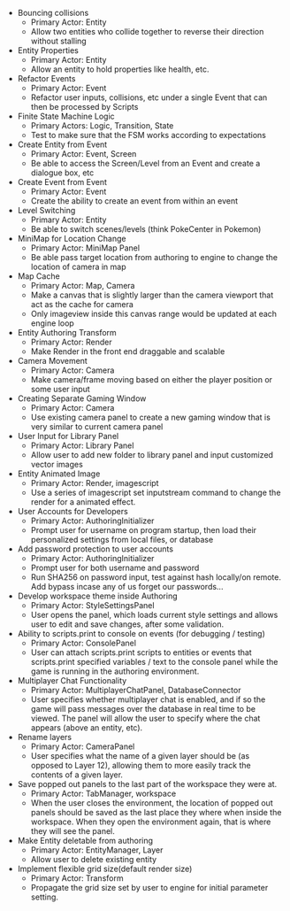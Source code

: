 * Bouncing collisions
    * Primary Actor: Entity
    * Allow two entities who collide together to reverse their direction without stalling
* Entity Properties
    * Primary Actor: Entity
    * Allow an entity to hold properties like health, etc.
* Refactor Events
    * Primary Actor: Event
    * Refactor user inputs, collisions, etc under a single Event that can then be processed by Scripts
* Finite State Machine Logic
    * Primary Actors: Logic, Transition, State
    * Test to make sure that the FSM works according to expectations
* Create Entity from Event
    * Primary Actor: Event, Screen
    * Be able to access the Screen/Level from an Event and create a dialogue box, etc
* Create Event from Event
    * Primary Actor: Event
    * Create the ability to create an event from within an event
* Level Switching
    * Primary Actor: Entity
    * Be able to switch scenes/levels (think PokeCenter in Pokemon)
* MiniMap for Location Change
    * Primary Actor: MiniMap Panel
    * Be able pass target location from authoring to engine to change the location of camera in map
* Map Cache
    * Primary Actor: Map, Camera
    * Make a canvas that is slightly larger than the camera viewport that act as the cache for camera
    * Only imageview inside this canvas range would be updated at each engine loop
* Entity Authoring Transform
    * Primary Actor: Render
    * Make Render in the front end draggable and scalable
* Camera Movement
    * Primary Actor: Camera
    * Make camera/frame moving based on either the player position or some user input
* Creating Separate Gaming Window
    * Primary Actor: Camera
    * Use existing camera panel to create a new gaming window that is very similar to current camera panel
* User Input for Library Panel
    * Primary Actor: Library Panel
    * Allow user to add new folder to library panel and input customized vector images
* Entity Animated Image
    * Primary Actor: Render, imagescript
    * Use a series of imagescript set inputstream command to change the render for a animated effect.
* User Accounts for Developers
    * Primary Actor: AuthoringInitializer
    * Prompt user for username on program startup, then load their personalized settings from local files, or database
* Add password protection to user accounts
    * Primary Actor: AuthoringInitializer
    * Prompt user  for both username and password
    * Run SHA256 on password input, test against hash locally/on remote. Add bypass incase any of us forget our passwords...
* Develop workspace theme inside Authoring
    * Primary Actor: StyleSettingsPanel
    * User opens the panel, which loads current style settings and allows user to edit and save changes, after some validation.
* Ability to scripts.print to console on events (for debugging / testing)
    * Primary Actor: ConsolePanel
    * User can attach scripts.print scripts to entities or events that scripts.print specified variables / text to the console panel while the game is running in the authoring environment.
* Multiplayer Chat Functionality
    * Primary Actor: MultiplayerChatPanel, DatabaseConnector
    * User specifies whether multiplayer chat is enabled, and if so the game will pass messages over the database in real time to be viewed. The panel will allow the user to specify where the chat appears (above an entity, etc).
* Rename layers
    * Primary Actor: CameraPanel
    * User specifies what the name of a given layer should be (as opposed to Layer 12), allowing them to more easily track the contents of a given layer.
* Save popped out panels to the last part of the workspace they were at.
    * Primary Actor: TabManager, workspace
    * When the user closes the environment, the location of popped out panels should be saved as the last place they where when inside the workspace. When they open the environment again, that is where they will see the panel.
* Make Entity deletable from authoring
    * Primary Actor: EntityManager, Layer
    * Allow user to delete existing entity
* Implement flexible grid size(default render size)
    * Primary Actor: Transform
    * Propagate the grid size set by user to engine for initial parameter setting. 